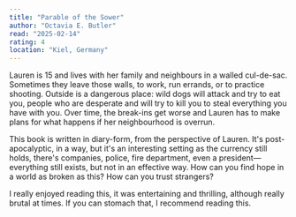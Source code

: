 ```yaml
---
title: "Parable of the Sower"
author: "Octavia E. Butler"
read: "2025-02-14"
rating: 4
location: "Kiel, Germany"
---
```


Lauren is 15 and lives with her family and neighbours in a walled cul-de-sac.
Sometimes they leave those walls, to work, run errands, or to practice shooting.
Outside is a dangerous place: wild dogs will attack and try to eat you, people
who are desperate and will try to kill you to steal everything you have with
you.
Over time, the break-ins get worse and Lauren has to make plans for what happens
if her neighbourhood is overrun.

This book is written in diary-form, from the perspective of Lauren.
It's post-apocalyptic, in a way, but it's an interesting setting as the currency
still holds, there's companies, police, fire department, even a
president— everything still exists, but not in an effective way.
How can you find hope in a world as broken as this?
How can you trust strangers?

I really enjoyed reading this, it was entertaining and thrilling, although
really brutal at times.
If you can stomach that, I recommend reading this.

